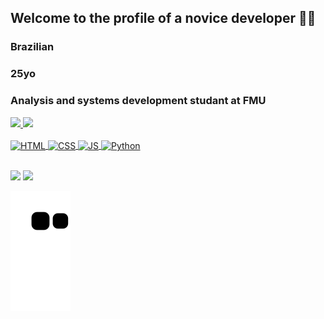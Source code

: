 ## Welcome to the profile of a novice developer 🧑‍💻​
### Brazilian
### 25yo
### Analysis and systems development studant at FMU

 <div>
   <a href="https://github.com/VCTRdvlpr">
   <img height="180em" src="https://github-readme-stats.vercel.app/api?username=VCTRdvlpr&show_icons=true&theme=tokyonight&include_all_commits=true&count_private=true"/>
   <img height="180em" src="https://github-readme-stats.vercel.app/api/top-langs/?username=VCTRdvlpr&layout=compact&langs_count=6&theme=tokyonight"/>

</div>
<div style="display: inline_block"><br>
 <img align="center" alt="HTML" height=30" width="40" src="https://cdn.jsdelivr.net/gh/devicons/devicon/icons/html5/html5-original.svg" />
 <img align="center" alt="CSS" height=30" width="40" src="https://cdn.jsdelivr.net/gh/devicons/devicon/icons/css3/css3-original.svg" />
 <img align="center" alt="JS" height=30" width="40" src="https://cdn.jsdelivr.net/gh/devicons/devicon/icons/javascript/javascript-original.svg" />
  <img align="center" alt="Python" height=30" width="40" src="https://cdn.jsdelivr.net/gh/devicons/devicon/icons/python/python-original.svg" />

          

 
 


</div>
 
 <br>
 
 
<div> 
  
  <a href="https://instagram.com/vctr_dvlpr" target="_blank"><img src="https://img.shields.io/badge/-Instagram-%23E4405F?style=for-the-badge&logo=instagram&logoColor=white" target="_blank"></a>
    <a href="https://www.linkedin.com/in/victor-hugo-affonso-165848207" target="_blank"><img src="https://img.shields.io/badge/-LinkedIn-%230077B5?style=for-the-badge&logo=linkedin&logoColor=white" target="_blank"></a> 
 
  ![Snake animation](https://github.com/VCTRdvlpr/VCTRdvlpr/blob/output/github-contribution-grid-snake.svg)

</div>
